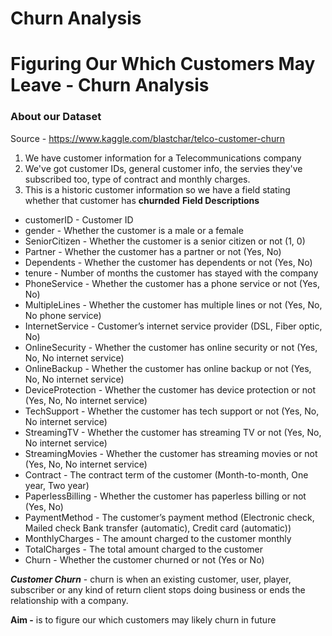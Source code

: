# Churn Analysis

# Figuring Our Which Customers May Leave - Churn Analysis

### About our Dataset
Source - https://www.kaggle.com/blastchar/telco-customer-churn
1. We have customer information for a Telecommunications company
2. We've got customer IDs, general customer info, the servies they've subscribed too, type of contract and monthly charges.
3. This is a historic customer information so we have a field stating whether that customer has **churnded** 
**Field Descriptions**
- customerID - Customer ID
- gender - Whether the customer is a male or a female
- SeniorCitizen - Whether the customer is a senior citizen or not (1, 0)
- Partner - Whether the customer has a partner or not (Yes, No)
- Dependents - Whether the customer has dependents or not (Yes, No)
- tenure - Number of months the customer has stayed with the company
- PhoneService - Whether the customer has a phone service or not (Yes, No)
- MultipleLines - Whether the customer has multiple lines or not (Yes, No, No phone service)
- InternetService - Customer’s internet service provider (DSL, Fiber optic, No)
- OnlineSecurity - Whether the customer has online security or not (Yes, No, No internet service)
- OnlineBackup - Whether the customer has online backup or not (Yes, No, No internet service)
- DeviceProtection - Whether the customer has device protection or not (Yes, No, No internet service)
- TechSupport - Whether the customer has tech support or not (Yes, No, No internet service)
- StreamingTV - Whether the customer has streaming TV or not (Yes, No, No internet service)
- StreamingMovies - Whether the customer has streaming movies or not (Yes, No, No internet service)
- Contract - The contract term of the customer (Month-to-month, One year, Two year)
- PaperlessBilling - Whether the customer has paperless billing or not (Yes, No)
- PaymentMethod - The customer’s payment method (Electronic check, Mailed check Bank transfer (automatic), Credit card (automatic))
- MonthlyCharges - The amount charged to the customer monthly
- TotalCharges - The total amount charged to the customer
- Churn - Whether the customer churned or not (Yes or No)

***Customer Churn*** - churn is when an existing customer, user, player, subscriber or any kind of return client stops doing business or ends the relationship with a company.

**Aim -** is to figure our which customers may likely churn in future
